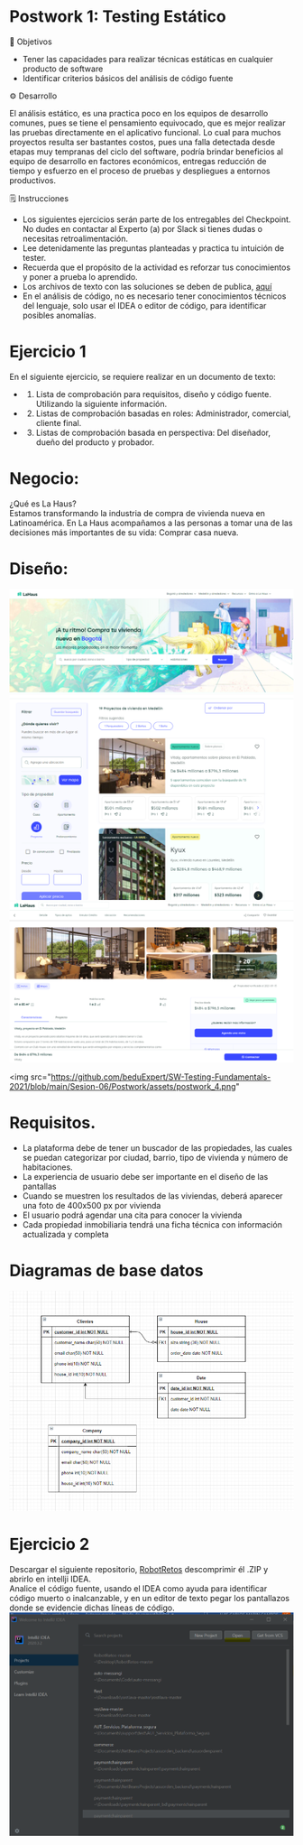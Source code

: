# Postwork 1: Testing Estático
🎯 Objetivos

-	Tener las capacidades para realizar técnicas estáticas en cualquier producto de software
-	Identificar criterios básicos del análisis de código fuente

⚙ Desarrollo

El análisis estático, es una practica poco en los equipos de desarrollo comunes, pues se tiene el pensamiento equivocado, que es mejor realizar las pruebas directamente en el aplicativo funcional. 
Lo cual para muchos proyectos resulta ser bastantes costos, pues una falla detectada desde etapas muy tempranas del ciclo del software, podría brindar beneficios al equipo de desarrollo en factores económicos, entregas reducción de tiempo y esfuerzo en el proceso de pruebas y despliegues a entornos productivos.

🗒️ Instrucciones

- Los siguientes ejercicios serán parte de los entregables del Checkpoint. No dudes en contactar al Experto (a) por Slack si tienes dudas o necesitas retroalimentación.
- Lee detenidamente las preguntas planteadas y practica tu intuición de tester.
- Recuerda que el propósito de la actividad es reforzar tus conocimientos y poner a prueba lo aprendido.
- Los archivos de texto con las soluciones se deben de publica, [aquí](./Solucion)
- En el análisis de código, no es necesario tener conocimientos técnicos del lenguaje, solo usar el IDEA o editor de código, para identificar posibles anomalías. 

# Ejercicio 1

En el siguiente ejercicio, se requiere realizar en un documento de texto:
- 1.	Lista de comprobación para requisitos, diseño y código fuente. Utilizando la siguiente información.
- 2.	Listas de comprobación basadas en roles: Administrador, comercial, cliente final.
- 3.	Listas de comprobación basada en perspectiva: Del diseñador, dueño del producto y probador.



# Negocio:
¿Qué es La Haus?<br>
Estamos transformando la industria de compra de vivienda nueva en Latinoamérica.
En La Haus acompañamos a las personas a tomar una de las decisiones más importantes de su vida: Comprar casa nueva.

# Diseño:<br>
<img src="https://github.com/beduExpert/SW-Testing-Fundamentals-2021/blob/main/Sesion-06/Postwork/assets/postwork_1.png">

<img src="https://github.com/beduExpert/SW-Testing-Fundamentals-2021/blob/main/Sesion-06/Postwork/assets/postwork_2.png">
<img src="https://github.com/beduExpert/SW-Testing-Fundamentals-2021/blob/main/Sesion-06/Postwork/assets/postwork_3.png">

<img src="https://github.com/beduExpert/SW-Testing-Fundamentals-2021/blob/main/Sesion-06/Postwork/assets/postwork_4.png"


# Requisitos.
-	La plataforma debe de tener un buscador de las propiedades, las cuales se puedan categorizar por ciudad, barrio, tipo de vivienda y número de habitaciones.
-	La experiencia de usuario debe ser importante en el diseño de las pantallas
-	Cuando se muestren los resultados de las viviendas, deberá aparecer una foto de 400x500 px por vivienda
-	El usuario podrá agendar una cita para conocer la vivienda
-	Cada propiedad inmobiliaria tendrá una ficha técnica con información actualizada y completa


# Diagramas de base datos
<img src="https://github.com/beduExpert/SW-Testing-Fundamentals-2021/blob/main/Sesion-06/Postwork/assets/postwork_5.png">


# Ejercicio 2
Descargar el siguiente repositorio, [RobotRetos](./) descomprimir él .ZIP  y abrirlo en intellji IDEA. 
<br>
Analice el código fuente, usando el IDEA  como ayuda para identificar código muerto o inalcanzable, y en un editor de texto pegar los pantallazos donde se evidencie dichas líneas de código.
<img src="https://github.com/beduExpert/SW-Testing-Fundamentals-2021/blob/main/Sesion-06/Postwork/assets/postwork_6.png">

